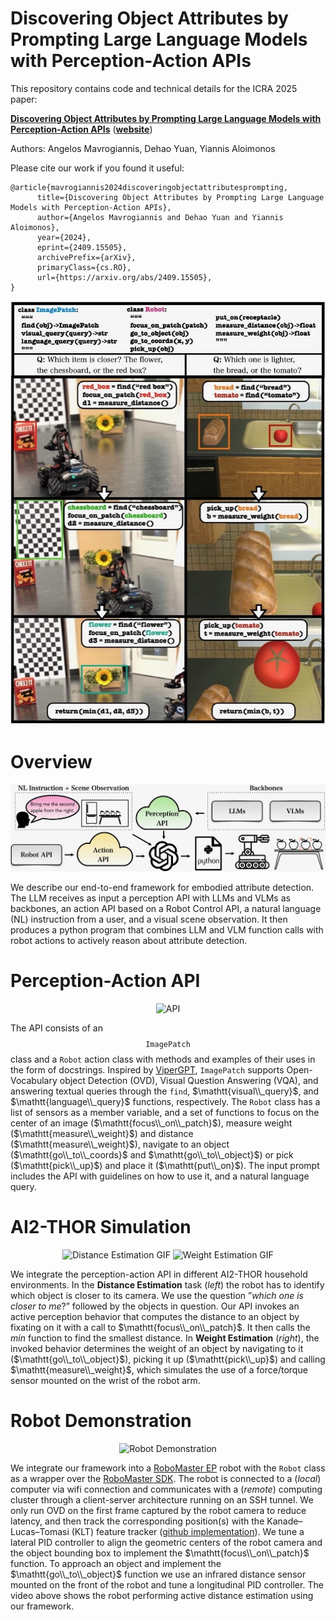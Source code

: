 # Discovering Object Attributes by Prompting Large Language Models with Perception-Action APIs

This repository contains code and technical details for the ICRA 2025 paper:

**[Discovering Object Attributes by Prompting Large Language Models with Perception-Action APIs](https://arxiv.org/abs/2409.15505)** (**[website](https://prg.cs.umd.edu/EmbodiedAttributeDetection)**)

Authors: Angelos Mavrogiannis, Dehao Yuan, Yiannis Aloimonos

Please cite our work if you found it useful:
```
@article{mavrogiannis2024discoveringobjectattributesprompting,
      title={Discovering Object Attributes by Prompting Large Language Models with Perception-Action APIs}, 
      author={Angelos Mavrogiannis and Dehao Yuan and Yiannis Aloimonos},
      year={2024},
      eprint={2409.15505},
      archivePrefix={arXiv},
      primaryClass={cs.RO},
      url={https://arxiv.org/abs/2409.15505},
}
```
<p align="center">
  <img src="/images/attributes_cover.jpeg" alt="Cover" />
</p>

# Overview
<p align="center">
  <img src="/images/attributes_pipeline.jpeg" alt="Pipeline" />
</p>

We describe our end-to-end framework for embodied attribute detection. The LLM receives as input a perception API with LLMs and VLMs as backbones, an action API based on a Robot Control API, a natural language (NL) instruction from a user, and a visual scene observation. It then produces a python program that combines LLM and VLM function calls with robot actions to actively reason about attribute detection.

# Perception-Action API
<p align="center">
  <img src="/images/api.gif" alt="API" />
</p>

The API consists of an $$\mathtt{ImagePatch}$$ class and a $\mathtt{Robot}$ action class with methods and examples of their uses in the form of docstrings. Inspired by <a href="https://viper.cs.columbia.edu">ViperGPT</a>, $\mathtt{ImagePatch}$ supports Open-Vocabulary object Detection (OVD), Visual Question Answering (VQA), and answering textual queries through the $\mathtt{find}$, $\mathtt{visual\\_query}$, and $\mathtt{language\\_query}$ functions, respectively. The $\mathtt{Robot}$ class has a list of sensors as a member variable, and a set of functions to focus on the center of an image ($\mathtt{focus\\_on\\_patch}$), measure weight ($\mathtt{measure\\_weight}$) and distance ($\mathtt{measure\\_weight}$), navigate to an object ($\mathtt{go\\_to\\_coords}$ and $\mathtt{go\\_to\\_object}$) or pick ($\mathtt{pick\\_up}$) and place it ($\mathtt{put\\_on}$). The input prompt includes the API with guidelines on how to use it, and a natural language query.

# AI2-THOR Simulation
<p align="center">
  <img src="/images/distance.gif" alt="Distance Estimation GIF" width="400px">
  <img src="/images/weight.gif" alt="Weight Estimation GIF" width="400px">
</p>

We integrate the perception-action API in different AI2-THOR household environments. In the <b>Distance Estimation</b> task (<em>left</em>) the robot has to identify which object is closer to its camera. We use the question ”<em>which one is closer to me</em>?” followed by the objects in question. Our API invokes an active perception behavior that computes the distance to an object by fixating on it with a call to $\mathtt{focus\\_on\\_patch}$. It then calls the $min$ function to find the smallest distance. In <b>Weight Estimation</b> (<em>right</em>), the invoked behavior determines the weight of an object by navigating to it ($\mathtt{go\\_to\\_object}$), picking it up ($\mathtt{pick\\_up}$) and calling $\mathtt{measure\\_weight}$, which simulates the use of a force/torque sensor mounted on the wrist of the robot arm.

# Robot Demonstration
<p align="center">
  <img src="/images/icra_demonstration.gif" alt="Robot Demonstration" />
</p>

We integrate our framework into a <a href="https://www.dji.com/robomaster-ep">RoboMaster EP</a> robot with the $\mathtt{Robot}$ class as a wrapper over the <a href="https://github.com/dji-sdk/RoboMaster-SDK">RoboMaster SDK</a>. The robot is connected to a (<em>local</em>) computer via wifi connection and communicates with a (<em>remote</em>) computing cluster through a client-server architecture running on an SSH tunnel. We only run OVD on the first frame captured by the robot camera to reduce latency, and then track the corresponding position(s) with the Kanade–Lucas–Tomasi (KLT) feature tracker (<a href="https://github.com/ZheyuanXie/KLT-Feature-Tracking">github implementation</a>). We tune a lateral PID controller to align the geometric centers of the robot camera and the object bounding box to implement the $\mathtt{focus\\_on\\_patch}$ function. To approach an object and implement the $\mathtt{go\\_to\\_object}$ function we use an infrared distance sensor mounted on the front of the robot and tune a longitudinal PID controller. The video above shows the robot performing active distance estimation using our framework.
